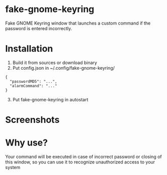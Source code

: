 # fake-gnome-keyring
Fake GNOME Keyring window that launches a custom command if the password is entered incorrectly.

# Installation
1. Build it from sources or download binary
2. Put config.json in ~/.config/fake-gnome-keyring/
``` 
{
  "passwordMD5": "...",
  "alarmCommand": "..."
}
```
3. Put fake-gnome-keyring in autostart

# Screenshots

# Why use?
Your command will be executed in case of incorrect password or closing of this window, so you can use it to recognize unauthorized access to your system
